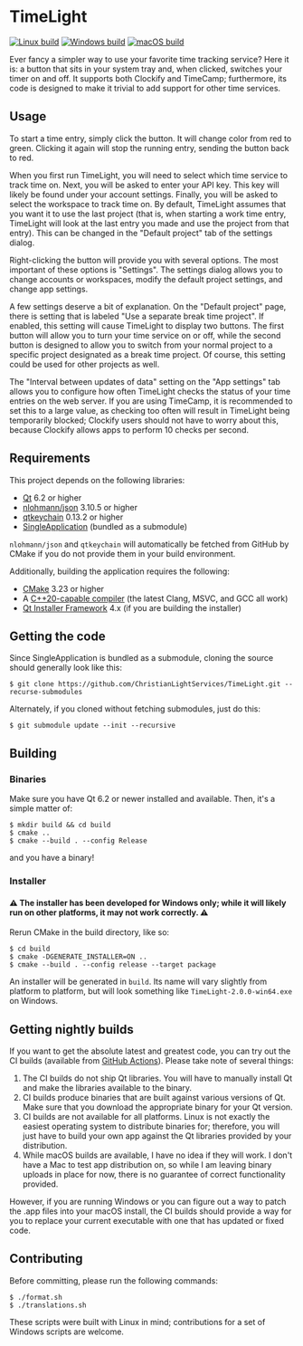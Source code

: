 # TimeLight

[![Linux build](https://github.com/ChristianLightServices/TimeLight/actions/workflows/linux-build.yml/badge.svg)](https://github.com/ChristianLightServices/TimeLight/actions/workflows/linux-build.yml) [![Windows build](https://github.com/ChristianLightServices/TimeLight/actions/workflows/windows-build.yml/badge.svg)](https://github.com/ChristianLightServices/TimeLight/actions/workflows/windows-build.yml) [![macOS build](https://github.com/ChristianLightServices/TimeLight/actions/workflows/macos-build.yml/badge.svg)](https://github.com/ChristianLightServices/TimeLight/actions/workflows/macos-build.yml)

Ever fancy a simpler way to use your favorite time tracking service? Here it is: a button that sits in your system tray and, when clicked, switches your timer on and off. It supports both Clockify and TimeCamp; furthermore, its code is designed to make it trivial to add support for other time services.

## Usage

To start a time entry, simply click the button. It will change color from red to green. Clicking it again will stop the running entry, sending the button back to red.

When you first run TimeLight, you will need to select which time service to track time on. Next, you will be asked to enter your API key. This key will likely be found under your account settings. Finally, you will be asked to select the workspace to track time on. By default, TimeLight assumes that you want it to use the last project (that is, when starting a work time entry, TimeLight will look at the last entry you made and use the project from that entry). This can be changed in the "Default project" tab of the settings dialog.

Right-clicking the button will provide you with several options. The most important of these options is "Settings". The settings dialog allows you to change accounts or workspaces, modify the default project settings, and change app settings.

A few settings deserve a bit of explanation. On the "Default project" page, there is setting that is labeled "Use a separate break time project". If enabled, this setting will cause TimeLight to display two buttons. The first button will allow you to turn your time service on or off, while the second button is designed to allow you to switch from your normal project to a specific project designated as a break time project. Of course, this setting could be used for other projects as well.

The "Interval between updates of data" setting on the "App settings" tab allows you to configure how often TimeLight checks the status of your time entries on the web server. If you are using TimeCamp, it is recommended to set this to a large value, as checking too often will result in TimeLight being temporarily blocked; Clockify users should not have to worry about this, because Clockify allows apps to perform 10 checks per second.

## Requirements

This project depends on the following libraries:

- [Qt](https://qt.io) 6.2 or higher
- [nlohmann/json](https://github.com/nlohmann/json) 3.10.5 or higher
- [qtkeychain](https://github.com/frankosterfeld/qtkeychain) 0.13.2 or higher
- [SingleApplication](https://github.com/itay-grudev/SingleApplication) (bundled as a submodule)

`nlohmann/json` and `qtkeychain` will automatically be fetched from GitHub by CMake if you do not provide them in your build environment.

Additionally, building the application requires the following:

- [CMake](https://cmake.org) 3.23 or higher
- A [C++20-capable compiler](https://en.cppreference.com/w/cpp/compiler_support/20) (the latest Clang, MSVC, and GCC all work)
- [Qt Installer Framework](https://doc.qt.io/qtinstallerframework/index.html) 4.x (if you are building the installer)


## Getting the code

Since SingleApplication is bundled as a submodule, cloning the source should generally look like this:

```
$ git clone https://github.com/ChristianLightServices/TimeLight.git --recurse-submodules
```

Alternately, if you cloned without fetching submodules, just do this:

```
$ git submodule update --init --recursive
```

## Building

### Binaries

Make sure you have Qt 6.2 or newer installed and available. Then, it's a simple matter of:

```
$ mkdir build && cd build
$ cmake ..
$ cmake --build . --config Release
```

and you have a binary!

### Installer

#### ⚠ The installer has been developed for Windows only; while it will likely run on other platforms, it may not work correctly. ⚠

Rerun CMake in the build directory, like so:

```
$ cd build
$ cmake -DGENERATE_INSTALLER=ON ..
$ cmake --build . --config release --target package
```

An installer will be generated in `build`. Its name will vary slightly from platform to platform, but will look something like `TimeLight-2.0.0-win64.exe` on Windows.

## Getting nightly builds

If you want to get the absolute latest and greatest code, you can try out the CI builds (available from [GitHub Actions](https://github.com/ChristianLightServices/TimeLight/actions/)). Please take note of several things:

1. The CI builds do not ship Qt libraries. You will have to manually install Qt and make the libraries available to the binary.
2. CI builds produce binaries that are built against various versions of Qt. Make sure that you download the appropriate binary for your Qt version.
3. CI builds are not available for all platforms. Linux is not exactly the easiest operating system to distribute binaries for; therefore, you will just have to build your own app against the Qt libraries provided by your distribution.
4. While macOS builds are available, I have no idea if they will work. I don't have a Mac to test app distribution on, so while I am leaving binary uploads in place for now, there is no guarantee of correct functionality provided.

However, if you are running Windows or you can figure out a way to patch the .app files into your macOS install, the CI builds should provide a way for you to replace your current executable with one that has updated or fixed code.

## Contributing

Before committing, please run the following commands:

```
$ ./format.sh
$ ./translations.sh
```

These scripts were built with Linux in mind; contributions for a set of Windows scripts are welcome.
